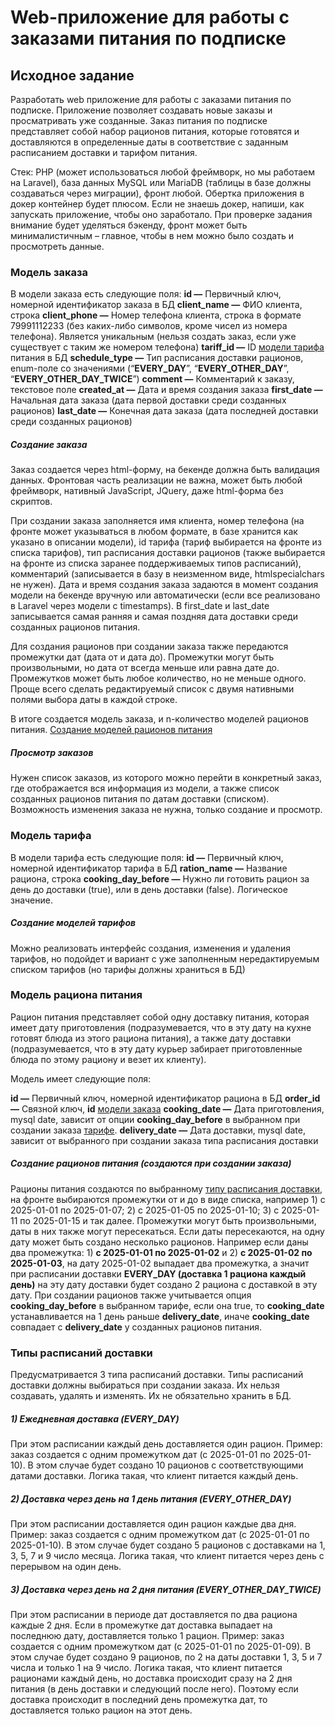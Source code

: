 # Web-приложение для работы с заказами питания по подписке

## Исходное задание

Разработать web приложение для работы с заказами питания по подписке. Приложение позволяет создавать новые заказы и просматривать уже созданные. Заказ питания по подписке представляет собой набор рационов питания, которые готовятся и доставляются в определенные даты в соответствие с заданным расписанием доставки и тарифом питания.

Стек: PHP (может использоваться любой фреймворк, но мы работаем на Laravel), база данных MySQL или MariaDB (таблицы в базе должны создаваться через миграции), фронт любой. Обертка приложения в докер контейнер будет плюсом. Если не знаешь докер, напиши, как запускать приложение, чтобы оно заработало.
При проверке задания внимание будет уделяться бэкенду, фронт может быть минималистичным – главное, чтобы в нем можно было создать и просмотреть данные.

### <a name="_модель_зак"></a>Модель заказа

В модели заказа есть следующие поля:
**id —** Первичный ключ, номерной идентификатор заказа в БД
**client_name —** ФИО клиента, строка
**client_phone —** Номер телефона клиента, строка в формате 79991112233 (без каких-либо символов, кроме чисел из номера телефона). Является уникальным (нельзя создать заказ, если уже существует с таким же номером телефона)
**tariff_id —** ID [модели тарифа](#_модель_тар) питания в БД
**schedule_type —** Тип расписания доставки рационов, enum-поле со значениями (“**EVERY_DAY**”, “**EVERY_OTHER_DAY**”, “**EVERY_OTHER_DAY_TWICE**”)
**comment —** Комментарий к заказу, текстовое поле
**created_at —** Дата и время создания заказа
**first_date —** Начальная дата заказа (дата первой доставки среди созданных рационов)
**last_date —** Конечная дата заказа (дата последней доставки среди созданных рационов)

##### _Создание заказа_

Заказ создается через html-форму, на бекенде должна быть валидация данных. Фронтовая часть реализации не важна, может быть любой фреймворк, нативный JavaScript, JQuery, даже html-форма без скриптов.

При создании заказа заполняется имя клиента, номер телефона (на фронте может указываться в любом формате, в базе хранится как указано в описании модели), id тарифа (тариф выбирается на фронте из списка тарифов), тип расписания доставки рационов (также выбирается на фронте из списка заранее поддерживаемых типов расписаний), комментарий (записывается в базу в неизменном виде, htmlspecialchars не нужен). Дата и время создания заказа задаются в момент создания модели на бекенде вручную или автоматически (если все реализовано в Laravel через модели с timestamps). В first_date и last_date записывается самая ранняя и самая поздняя дата доставки среди созданных рационов питания.

Для создания рационов при создании заказа также передаются промежутки дат (дата от и дата до). Промежутки могут быть произвольными, но дата от всегда меньше или равна дате до. Промежутков может быть любое количество, но не меньше одного. Проще всего сделать редактируемый список с двумя нативными полями выбора даты в каждой строке.

В итоге создается модель заказа, и n-количество моделей рационов питания. [Создание моделей рационов питания](#_создается_)

##### _Просмотр заказов_

Нужен список заказов, из которого можно перейти в конкретный заказ, где отображается вся информация из модели, а также список созданных рационов питания по датам доставки (списком). Возможность изменения заказа не нужна, только создание и просмотр.

### <a name="_модель_тар"></a>Модель тарифа

В модели тарифа есть следующие поля:
**id —** Первичный ключ, номерной идентификатор тарифа в БД
**ration_name —** Название рациона, строка
**cooking_day_before —** Нужно ли готовить рацион за день до доставки (true), или в день доставки (false). Логическое значение.

##### _Создание моделей тарифов_

Можно реализовать интерфейс создания, изменения и удаления тарифов, но подойдет и вариант с уже заполненным нередактируемым списком тарифов (но тарифы должны храниться в БД)

### <a name="_модель_рац"></a>Модель рациона питания

Рацион питания представляет собой одну доставку питания, которая имеет дату приготовления (подразумевается, что в эту дату на кухне готовят блюда из этого рациона питания), а также дату доставки (подразумевается, что в эту дату курьер забирает приготовленные блюда по этому рациону и везет их клиенту).

Модель имеет следующие поля:

**id —** Первичный ключ, номерной идентификатор рациона в БД
**order_id —** Связной ключ, **id** [модели заказа](#_модель_зак)
**cooking_date —** Дата приготовления, mysql date, зависит от опции **cooking_day_before** в выбранном при создании заказа [тарифе](#_модель_тар).
**delivery_date —** Дата доставки, mysql date, зависит от выбранного при создании заказа типа расписания доставки

##### <a name="_создается_"></a>_Создание рационов питания (создаются при создании заказа)_

Рационы питания создаются по выбранному [типу расписания доставки](#_типы_распи), на фронте выбираются промежутки от и до в виде списка, например 1) с 2025-01-01 по 2025-01-07; 2) с 2025-01-05 по 2025-01-10; 3) с 2025-01-11 по 2025-01-15 и так далее. Промежутки могут быть произвольными, даты в них также могут пересекаться. Если даты пересекаются, на одну дату может быть создано несколько рационов. Например если даны два промежутка: 1) **с 2025-01-01 по 2025-01-02** и 2) **с 2025-01-02 по 2025-01-03**, на дату 2025-01-02 выпадает два промежутка, а значит при расписании доставки **EVERY_DAY (доставка 1 рациона каждый день)** на эту дату доставки будет создано 2 рациона с доставкой в эту дату. При создании рационов также учитывается опция **cooking_day_before** в выбранном тарифе, если она true, то **cooking_date** устанавливается на 1 день раньше **delivery_date**, иначе **cooking_date** совпадает с **delivery_date** у созданных рационов питания.

### <a name="_типы_распи"></a>Типы расписаний доставки

Предусматривается 3 типа расписаний доставки. Типы расписаний доставки должны выбираться при создании заказа. Их нельзя создавать, удалять и изменять. Их не обязательно хранить в БД.

##### _1) Ежедневная доставка (EVERY_DAY)_

При этом расписании каждый день доставляется один рацион. Пример: заказ создается с одним промежутком дат (с 2025-01-01 по 2025-01-10). В этом случае будет создано 10 рационов с соответствующими датами доставки. Логика такая, что клиент питается каждый день.

##### _2) Доставка через день на 1 день питания (EVERY_OTHER_DAY)_

При этом расписании доставляется один рацион каждые два дня. Пример: заказ создается с одним промежутком дат (с 2025-01-01 по 2025-01-10). В этом случае будет создано 5 рационов с доставками на 1, 3, 5, 7 и 9 число месяца. Логика такая, что клиент питается через день с перерывом на один день.

##### _3) Доставка через день на 2 дня питания (EVERY_OTHER_DAY_TWICE)_

При этом расписании в периоде дат доставляется по два рациона каждые 2 дня. Если в промежутке дат доставка выпадает на последнюю дату, доставляется только 1 рацион. Пример: заказ создается с одним промежутком дат (с 2025-01-01 по 2025-01-09). В этом случае будет создано 9 рационов, по 2 на даты доставки 1, 3, 5 и 7 числа и только 1 на 9 число. Логика такая, что клиент питается рационами каждый день, но доставка происходит сразу на 2 дня питания (в день доставки и следующий после него). Поэтому если доставка происходит в последний день промежутка дат, то доставляется только рацион на этот день.
